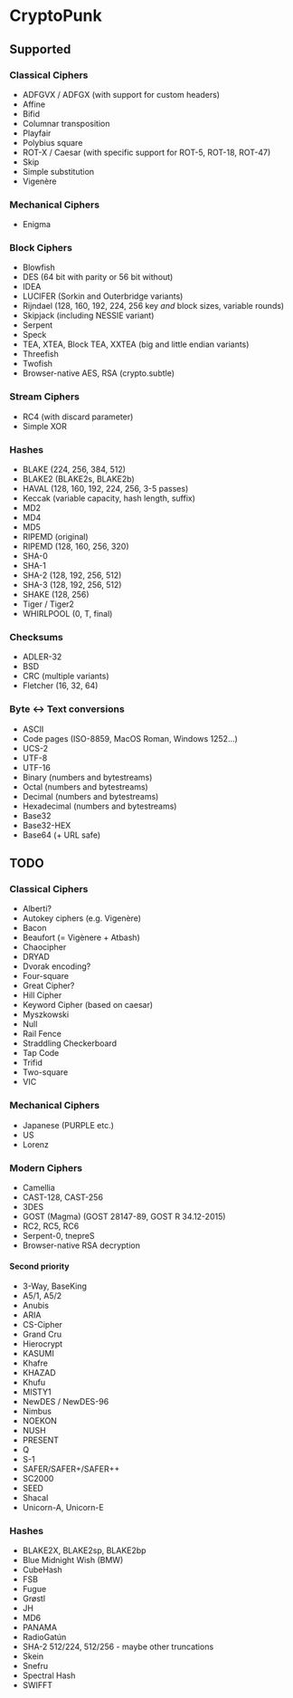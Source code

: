 CryptoPunk
==========

Supported
---------

### Classical Ciphers

* ADFGVX / ADFGX (with support for custom headers)
* Affine
* Bifid
* Columnar transposition
* Playfair
* Polybius square
* ROT-X / Caesar (with specific support for ROT-5, ROT-18, ROT-47)
* Skip
* Simple substitution
* Vigenère

### Mechanical Ciphers

* Enigma

### Block Ciphers

* Blowfish
* DES (64 bit with parity or 56 bit without)
* IDEA
* LUCIFER (Sorkin and Outerbridge variants)
* Rijndael (128, 160, 192, 224, 256 key *and* block sizes, variable rounds)
* Skipjack (including NESSIE variant)
* Serpent
* Speck
* TEA, XTEA, Block TEA, XXTEA (big and little endian variants)
* Threefish
* Twofish
* Browser-native AES, RSA (crypto.subtle)

### Stream Ciphers

* RC4 (with discard parameter)
* Simple XOR

### Hashes

* BLAKE (224, 256, 384, 512)
* BLAKE2 (BLAKE2s, BLAKE2b)
* HAVAL (128, 160, 192, 224, 256, 3-5 passes)
* Keccak (variable capacity, hash length, suffix)
* MD2
* MD4
* MD5
* RIPEMD (original)
* RIPEMD (128, 160, 256, 320)
* SHA-0
* SHA-1
* SHA-2 (128, 192, 256, 512)
* SHA-3 (128, 192, 256, 512)
* SHAKE (128, 256)
* Tiger / Tiger2
* WHIRLPOOL (0, T, final)

### Checksums
* ADLER-32
* BSD
* CRC (multiple variants)
* Fletcher (16, 32, 64)

### Byte <-> Text conversions

* ASCII
* Code pages (ISO-8859, MacOS Roman, Windows 1252...)
* UCS-2
* UTF-8
* UTF-16
* Binary (numbers and bytestreams)
* Octal (numbers and bytestreams)
* Decimal (numbers and bytestreams)
* Hexadecimal (numbers and bytestreams)
* Base32
* Base32-HEX
* Base64 (+ URL safe)


TODO
----

### Classical Ciphers
* Alberti?
* Autokey ciphers (e.g. Vigenère)
* Bacon
* Beaufort (= Vigènere + Atbash)
* Chaocipher
* DRYAD
* Dvorak encoding?
* Four-square
* Great Cipher?
* Hill Cipher
* Keyword Cipher (based on caesar)
* Myszkowski
* Null
* Rail Fence
* Straddling Checkerboard
* Tap Code
* Trifid
* Two-square
* VIC

### Mechanical Ciphers
* Japanese (PURPLE etc.)
* US
* Lorenz

### Modern Ciphers

* Camellia
* CAST-128, CAST-256
* 3DES
* GOST (Magma) (GOST 28147-89, GOST R 34.12-2015)
* RC2, RC5, RC6
* Serpent-0, tnepreS
* Browser-native RSA decryption

#### Second priority

* 3-Way, BaseKing
* A5/1, A5/2
* Anubis
* ARIA
* CS-Cipher
* Grand Cru
* Hierocrypt
* KASUMI
* Khafre
* KHAZAD
* Khufu
* MISTY1
* NewDES / NewDES-96
* Nimbus
* NOEKON
* NUSH
* PRESENT
* Q
* S-1
* SAFER/SAFER+/SAFER++
* SC2000
* SEED
* Shacal
* Unicorn-A, Unicorn-E

### Hashes

* BLAKE2X, BLAKE2sp, BLAKE2bp
* Blue Midnight Wish (BMW)
* CubeHash
* FSB
* Fugue
* Grøstl
* JH
* MD6
* PANAMA
* RadioGatún
* SHA-2 512/224, 512/256 - maybe other truncations
* Skein
* Snefru
* Spectral Hash
* SWIFFT
